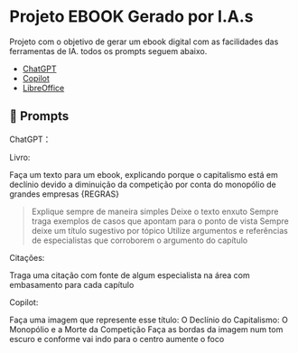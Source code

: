 # Projeto EBOOK Gerado por I.A.s

Projeto com o objetivo de gerar um ebook digital com as facilidades das ferramentas de IA. todos os prompts
seguem abaixo.

- [ChatGPT](https://chat.openai.com/) 
- [Copilot](https://copilot.microsoft.com/)
- [LibreOffice](https://pt-br.libreoffice.org/)

## 🧠 Prompts

ChatGPT：

Livro:

Faça um texto para um ebook, explicando porque o capitalismo está em declínio devido a diminuição da competição por conta do monopólio de grandes empresas
{REGRAS}
> Explique sempre de maneira simples
> Deixe o texto enxuto
> Sempre traga exemplos de casos que apontam para o ponto de vista
> Sempre deixe um título sugestivo por tópico
> Utilize argumentos e referências de especialistas que corroborem o argumento do capítulo

Citações:

Traga uma citação com fonte de algum especialista na área com embasamento para cada capítulo

Copilot:

Faça uma imagem que represente esse título: O Declínio do Capitalismo: O Monopólio e a Morte da Competição
Faça as bordas da imagem num tom escuro e conforme vai indo para o centro aumente o foco
